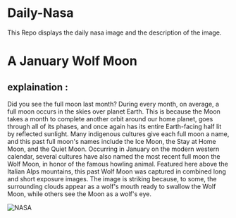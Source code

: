 # Daily-Nasa

This Repo displays the daily nasa image and the description of the image.

<!--NASA-->
# A January Wolf Moon
## explaination :

Did you see the full moon last month? During every month, on average, a full moon occurs in the skies over planet Earth. This is because the Moon takes a month to complete another orbit around our home planet, goes through all of its phases, and once again has its entire Earth-facing half lit by reflected sunlight.  Many indigenous cultures give each full moon a name, and this past full moon's names include the Ice Moon, the Stay at Home Moon, and the Quiet Moon. Occurring in January on the modern western calendar, several cultures have also named the most recent full moon the Wolf Moon, in honor of the famous howling animal. Featured here above the Italian Alps mountains, this past Wolf Moon was captured in combined long and short exposure images.  The image is striking because, to some, the surrounding clouds appear as a wolf's mouth ready to swallow the Wolf Moon, while others see the Moon as a wolf's eye.

![NASA](https://apod.nasa.gov/apod/image/2402/WolfMoon_Zegarski_960.jpg)
<!--/NASA-->